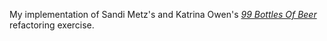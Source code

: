My implementation of Sandi Metz's and Katrina Owen's [*99 Bottles Of Beer*](https://www.sandimetz.com/99bottles/) refactoring exercise.
